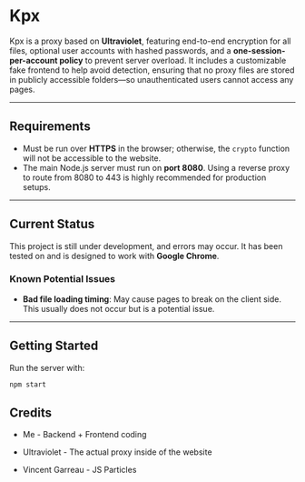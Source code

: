 # Kpx

Kpx is a proxy based on **Ultraviolet**, featuring end-to-end encryption for all files, optional user accounts with hashed passwords, and a **one-session-per-account policy** to prevent server overload. It includes a customizable fake frontend to help avoid detection, ensuring that no proxy files are stored in publicly accessible folders—so unauthenticated users cannot access any pages.  

---

## Requirements

- Must be run over **HTTPS** in the browser; otherwise, the `crypto` function will not be accessible to the website.  
- The main Node.js server must run on **port 8080**. Using a reverse proxy to route from 8080 to 443 is highly recommended for production setups.

---

## Current Status

This project is still under development, and errors may occur. It has been tested on and is designed to work with **Google Chrome**.

### Known Potential Issues

- **Bad file loading timing**: May cause pages to break on the client side. This usually does not occur but is a potential issue.

---

## Getting Started

Run the server with:

```bash
npm start
```

## Credits

- Me - Backend + Frontend coding

- Ultraviolet - The actual proxy inside of the website

- Vincent Garreau - JS Particles
